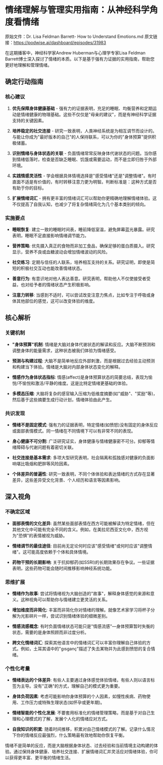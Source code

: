 # 情绪理解与管理实用指南：从神经科学角度看情绪

原始文件：Dr. Lisa Feldman Barrett- How to Understand Emotions.md
原文链接：https://podwise.ai/dashboard/episodes/31983

在这期播客中，神经科学家Andrew Huberman与心理学专家Lisa Feldman Barrett博士深入探讨了情绪的本质。以下是基于强有力证据的实用指南，帮助您更好地理解和管理情绪。

## 确定行动指南

### 核心建议

1. **优先保障身体健康基础** - 强有力的证据表明，充足的睡眠、均衡营养和定期运动是情绪健康的物理基础。这些不仅仅是"母亲的建议"，而是有神经科学证据支持的关键因素。

2. **培养稳定的社交连接** - 研究一致表明，人类神经系统是为相互调节而设计的。与能让你成为"最好版本的自己"的人保持联系，可以为你的"身体预算"提供积极储蓄。

3. **识别情绪与身体状态的关联** - 负面情绪常常反映身体代谢状态的问题。当你感到情绪低落时，检查是否缺乏睡眠、饥饿或需要运动，而不是立即归咎于外部环境。

4. **实践情感灵活性** - 学会根据具体情境选择是"感受情绪"还是"调整情绪"。有时直面不适是有价值的，有时转移注意力更为明智。判断标准是：这种方式是否有助于你的目标。

5. **扩展情绪词汇** - 拥有更丰富的情绪词汇可以帮助你更精确地理解情绪体验。这不仅提高了自我认知，也减少了将复杂情绪简化为几个基本类别的倾向。

### 实施要点

- **睡眠恢复**: 建立一致的睡眠时间表，睡前降低室温，避免屏幕蓝光暴露。研究表明，睡眠不足直接影响情绪调节能力。

- **营养策略**: 优先摄入真正的食物而非加工食品，确保足够的蛋白质摄入。研究显示，营养不良或血糖波动会增加情绪波动的风险。

- **社交练习**: 定期与信任的人联系，培养相互支持的关系。研究证明，即使是简短的积极社交互动也能改善情绪状态。

- **善意行为**: 有意识地对他人表达善意。研究表明，帮助他人不仅使接受者受益，也对给予者的情绪状态产生积极影响。

- **注意力转移**: 当感到不适时，可以尝试改变注意力焦点，比如专注于呼吸或身体其他部位的感觉，这可以改变体验的维度。

## 核心解析

### 关键机制

- **"身体预算"机制**: 情绪是大脑对身体代谢状态的解读和反应。大脑不断预测和调整身体的能量需求，这种状态被我们体验为情绪感受。

- **预测与构建过程**: 大脑不是简单地反应外部刺激，而是根据过去经验主动预测和构建当下体验。情绪是大脑对内部身体状态变化的解释。

- **情感作为身体状态指标**: 情感(affect)是身体预算状态的简要总结，表现为愉悦/不愉悦和激活/平静的维度。这是比特定情绪更基础的体验。

- **多模态压缩**: 大脑将复杂的感官输入压缩为低维度摘要(如"威胁"、"奖励"等)，然后基于这些摘要生成行动计划，情绪体验由此产生。

### 共识发现

- **情绪不是固定模式**: 强有力的证据表明，特定情绪(如愤怒)没有固定的身体反应或面部表情模式。同一情绪在不同情境下可以有非常不同的表现。

- **身心健康不可分割**: 广泛研究证实，身体健康与情绪健康密不可分。抑郁等情绪障碍与代谢问题有着密切关联。

- **社交连接是基本需求**: 多项大型研究表明，社会隔离和孤独感对健康的负面影响堪比吸烟和肥胖等风险因素。

- **个体差异的普遍性**: 研究一致表明，不同个体体验和表达情绪的方式存在显著差异，这些差异受文化背景、个人经历和语言等因素影响。

## 深入视角

### 不确定区域

- **面部表情的文化差异**: 虽然某些面部表情在西方可能被解读为特定情绪，但在其他文化中可能有完全不同的含义。例如，在美拉尼西亚文化中，西方视为"恐惧"的表情被视为威胁。

- **情绪调节的最佳途径**: 目前尚无定论何时应该"感受情绪"或何时应该"调整情绪"。这可能高度依赖于个体和具体情境。

- **药物干预的长期影响**: 关于抗抑郁药(如SSRI)的长期效果存在争议。一些证据表明，这些药物可能会随时间推移影响神经系统功能。

### 思维扩展

- **情绪作为故事**: 尝试将情绪视为大脑创造的"故事"，解释身体感觉的来源和意义。这种视角可以帮助你与情绪建立更灵活的关系。

- **增加维度而非简化**: 丰富而非简化你对情绪的理解。就像艺术家学习将杯子分解为光影碎片一样，尝试识别情绪体验的细微差别。

- **情感流感概念**: 有时负面情绪状态可能只是"情感流感"—身体预算暂时失衡的状态，需要的是身体照顾而非过度分析。

- **跨文化情绪词汇**: 探索其他语言中的情绪词汇可以丰富你理解自己体验的方式。例如，土耳其语中的"gısganç"描述了失去某物并为此感到愤怒的复合情绪。

### 个性化考量

- **情绪表达的个体差异**: 有些人主要通过身体感觉体验情绪，有些人则以语言标签为主导。没有"正确"的方式，理解自己的模式更为重要。

- **身体负荷因素**: 考虑可能影响你身体预算的个人因素，如慢性疾病、药物使用、工作压力或特殊生理状态(如怀孕或更年期)。

- **情绪智能的个性化发展**: 不要套用标准化的情绪管理策略，而是基于对自己生理和心理模式的了解，发展个人化的情绪应对方式。

- **自我知识的积累**: 随着时间推移，积累对自己情绪模式的了解。记录什么情况下你的情绪反应最强烈，什么策略最有效地帮助你恢复平衡。

情绪不是简单的反应，而是大脑根据身体状态、过去经验和当前情境主动构建的体验。通过保持身体健康、培养社交连接、扩展情绪词汇并灵活应对情绪体验，你可以获得更丰富、更平衡的情绪生活。
